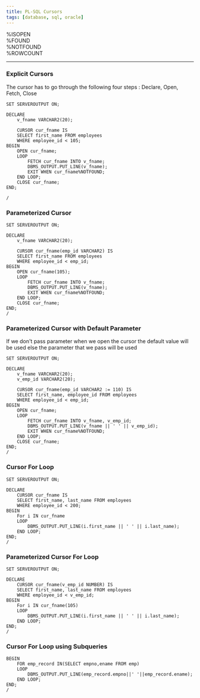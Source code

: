 ```yaml
---
title: PL-SQL Cursors
tags: [database, sql, oracle]
---
```


%ISOPEN  
%FOUND  
%NOTFOUND  
%ROWCOUNT

---

### Explicit Cursors

The cursor has to go through the following four steps : Declare, Open, Fetch, Close

````plsql
SET SERVEROUTPUT ON;

DECLARE
	v_fname VARCHAR2(20);
	
	CURSOR cur_fname IS
	SELECT first_name FROM employees
	WHERE employee_id < 105;
BEGIN
	OPEN cur_fname;
	LOOP
		FETCH cur_fname INTO v_fname;
		DBMS_OUTPUT.PUT_LINE(v_fname);
		EXIT WHEN cur_fname%NOTFOUND;
	END LOOP;
	CLOSE cur_fname;
END;

/
````

### Parameterized Cursor

````plsql
SET SERVEROUTPUT ON;

DECLARE
	v_fname VARCHAR2(20);
	
	CURSOR cur_fname(emp_id VARCHAR2) IS
	SELECT first_name FROM employees
	WHERE employee_id < emp_id;
BEGIN
	OPEN cur_fname(105);
	LOOP
		FETCH cur_fname INTO v_fname;
		DBMS_OUTPUT.PUT_LINE(v_fname);
		EXIT WHEN cur_fname%NOTFOUND;
	END LOOP;
	CLOSE cur_fname;
END;
/
````

### Parameterized Cursor with Default Parameter

If we don't pass parameter when we open the cursor the default value will be used else the parameter that we pass will be used

````plsql
SET SERVEROUTPUT ON;

DECLARE
	v_fname VARCHAR2(20);
	v_emp_id VARCHAR2(20);
	
	CURSOR cur_fname(emp_id VARCHAR2 := 110) IS
	SELECT first_name, employee_id FROM employees
	WHERE employee_id < emp_id;
BEGIN
	OPEN cur_fname;
	LOOP
		FETCH cur_fname INTO v_fname, v_emp_id;
		DBMS_OUTPUT.PUT_LINE(v_fname || ' ' || v_emp_id);
		EXIT WHEN cur_fname%NOTFOUND;
	END LOOP;
	CLOSE cur_fname;
END;
/
````

### Cursor For Loop

````plsql
SET SERVEROUTPUT ON;

DECLARE
	CURSOR cur_fname IS
	SELECT first_name, last_name FROM employees
	WHERE employee_id < 200;
BEGIN
	For i IN cur_fname
	LOOP
		DBMS_OUTPUT.PUT_LINE(i.first_name || ' ' || i.last_name);
	END LOOP;
END;
/
````

### Parameterized Cursor For Loop

````plsql
SET SERVEROUTPUT ON;

DECLARE
	CURSOR cur_fname(v_emp_id NUMBER) IS
	SELECT first_name, last_name FROM employees
	WHERE employee_id < v_emp_id;
BEGIN
	For i IN cur_fname(105)
	LOOP
		DBMS_OUTPUT.PUT_LINE(i.first_name || ' ' || i.last_name);
	END LOOP;
END;
/
````

### Cursor For Loop using Subqueries

````plsql
BEGIN
	FOR emp_record IN(SELECT empno,ename FROM emp)
	LOOP
		DBMS_OUTPUT.PUT_LINE(emp_record.empno||' '||emp_record.ename);
	END LOOP;
END;
/
````